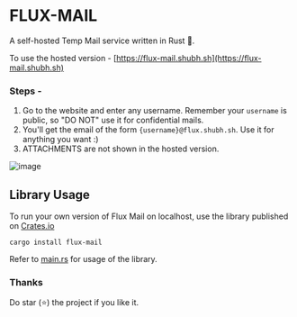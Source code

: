 # FLUX-MAIL

A self-hosted Temp Mail service written in Rust 🦀. 

To use the hosted version - [https://flux-mail.shubh.sh](https://flux-mail.shubh.sh)

### Steps - 
1) Go to the website and enter any username. Remember your `username` is public, so "DO NOT" use it for confidential mails.
2) You'll get the email of the form `{username}@flux.shubh.sh`. Use it for anything you want :)
3) ATTACHMENTS are not shown in the hosted version.


![image](https://github.com/user-attachments/assets/d4a63fac-c3d1-4e33-a072-4e8003389e23)

## Library Usage
To run your own version of Flux Mail on localhost, use the  library published on [Crates.io](https://crates.io/crates/flux-mail)

```
cargo install flux-mail
```
Refer to [main.rs](https://github.com/shubhexists/flux-mail/blob/master/src/main.rs) for usage of the library.

### Thanks

Do star (⭐) the project if you like it.

